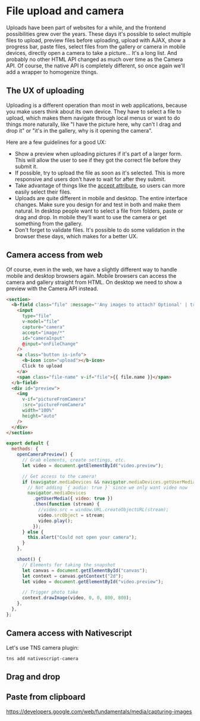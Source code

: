 # File upload and camera

Uploads have been part of websites for a while, and the frontend possibilities grew over the years. These days it's possible to select multiple files to upload, preview files before uploading, upload with AJAX, show a progress bar, paste files, select files from the gallery or camera in mobile devices, directly open a camera to take a picture... It's a long list. And probably no other HTML API changed as much over time as the Camera API. Of course, the native API is completely different, so once again we'll add a wrapper to homogenize things.

## The UX of uploading

Uploading is a different operation than most in web applications, because you make users think about its own device. They have to select a file to upload, which makes them navigate through local menus or want to do things more naturally, like "I have the picture here, why can't I drag and drop it" or "it's in the gallery, why is it opening the camera".

Here are a few guidelines for a good UX:

- Show a preview when uploading pictures if it's part of a larger form. This will allow the user to see if they got the correct file before they submit it.
- If possible, try to upload the file as soon as it's selected. This is more responsive and users don't have to wait for after they submit.
- Take advantage of things like the [accept attribute](https://developer.mozilla.org/en-US/docs/Web/HTML/Attributes/accept), so users can more easily select their files.
- Uploads are quite different in mobile and desktop. The entire interface changes. Make sure you design for and test in both and make them natural. In desktop people want to select a file from folders, paste or drag and drop. In mobile they'll want to use the camera or get something from the gallery.
- Don't forget to validate files. It's possible to do some validation in the browser these days, which makes for a better UX.

## Camera access from web

Of course, even in the web, we have a slightly different way to handle mobile and desktop browsers again. Mobile browsers can access the camera and gallery straight from HTML. On desktop we need to show a preview with the Camera API instead.

```html
<section>
  <b-field class="file" :message="'Any images to attach? Optional' | translate">
    <input
      type="file"
      v-model="file"
      capture="camera"
      accept="image/*"
      id="cameraInput"
      @input="onFileChange"
    />
    <a class="button is-info">
      <b-icon icon="upload"></b-icon>
      Click to upload
    </a>
    <span class="file-name" v-if="file">{{ file.name }}</span>
  </b-field>
  <div id="preview">
    <img
      v-if="pictureFromCamera"
      :src="pictureFromCamera"
      width="100%"
      height="auto"
    />
  </div>
</section>
```

```js
export default {
  methods: {
    openCameraPreview() {
      // Grab elements, create settings, etc.
      let video = document.getElementById("video.preview");

      // Get access to the camera!
      if (navigator.mediaDevices && navigator.mediaDevices.getUserMedia) {
        // Not adding `{ audio: true }` since we only want video now
        navigator.mediaDevices
          .getUserMedia({ video: true })
          .then(function (stream) {
            //video.src = window.URL.createObjectURL(stream);
            video.srcObject = stream;
            video.play();
          });
      } else {
        this.alert("Could not open your camera");
      }
    },

    shoot() {
      // Elements for taking the snapshot
      let canvas = document.getElementById("canvas");
      let context = canvas.getContext("2d");
      let video = document.getElementById("video.preview");

      // Trigger photo take
      context.drawImage(video, 0, 0, 800, 800);
    },
  },
};
```

## Camera access with Nativescript

Let's use TNS camera plugin:

```shell
tns add nativescript-camera
```

## Drag and drop

## Paste from clipboard

https://developers.google.com/web/fundamentals/media/capturing-images
